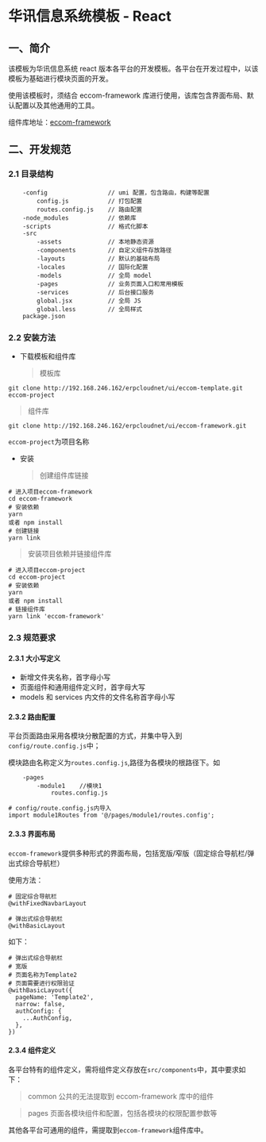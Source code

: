 # 华讯信息系统模板 - React

## 一、简介

该模板为华讯信息系统 react 版本各平台的开发模板。各平台在开发过程中，以该模板为基础进行模块页面的开发。

使用该模板时，须结合 eccom-framework 库进行使用，该库包含界面布局、默认配置以及其他通用的工具。

组件库地址：[eccom-framework](http://192.168.246.162/erpcloudnet/ui/eccom-framework.git)

## 二、开发规范

### 2.1 目录结构

```
    -config                 // umi 配置，包含路由，构建等配置
        config.js           // 打包配置
        routes.config.js    // 路由配置
    -node_modules           // 依赖库
    -scripts                // 格式化脚本
    -src
        -assets             // 本地静态资源
        -components         // 自定义组件存放路径
        -layouts            // 默认的基础布局
        -locales            // 国际化配置
        -models             // 全局 model
        -pages              // 业务页面入口和常用模板
        -services           // 后台接口服务
        global.jsx          // 全局 JS
        global.less         // 全局样式
    package.json
```

### 2.2 安装方法

- 下载模板和组件库
  > 模板库

```
git clone http://192.168.246.162/erpcloudnet/ui/eccom-template.git eccom-project
```

> 组件库

```
git clone http://192.168.246.162/erpcloudnet/ui/eccom-framework.git
```

`eccom-project`为项目名称

- 安装
  > 创建组件库链接

```
# 进入项目eccom-framework
cd eccom-framework
# 安装依赖
yarn
或者 npm install
# 创建链接
yarn link
```

> 安装项目依赖并链接组件库

```
# 进入项目eccom-project
cd eccom-project
# 安装依赖
yarn
或者 npm install
# 链接组件库
yarn link 'eccom-framework'
```

### 2.3 规范要求

#### 2.3.1 大小写定义

- 新增文件夹名称，首字母小写
- 页面组件和通用组件定义时，首字母大写
- models 和 services 内文件的文件名称首字母小写

#### 2.3.2 路由配置

平台页面路由采用各模块分散配置的方式，并集中导入到`config/route.config.js`中；

模块路由名称定义为`routes.config.js`,路径为各模块的根路径下。如

```
    -pages
        -module1    //模块1
            routes.config.js
```

```
# config/route.config.js内导入
import module1Routes from '@/pages/module1/routes.config';
```

#### 2.3.3 界面布局

`eccom-framework`提供多种形式的界面布局，包括宽版/窄版（固定综合导航栏/弹出式综合导航栏）

使用方法：

```
# 固定综合导航栏
@withFixedNavbarLayout

# 弹出式综合导航栏
@withBasicLayout
```

如下：

```
# 弹出式综合导航栏
# 宽版
# 页面名称为Template2
# 页面需要进行权限验证
@withBasicLayout({
  pageName: 'Template2',
  narrow: false,
  authConfig: {
    ...AuthConfig,
  },
})
```

#### 2.3.4 组件定义

各平台特有的组件定义，需将组件定义存放在`src/components`中，其中要求如下：

> common 公共的无法提取到 eccom-framework 库中的组件

> pages 页面各模块组件和配置，包括各模块的权限配置参数等

其他各平台可通用的组件，需提取到`eccom-framework`组件库中。
